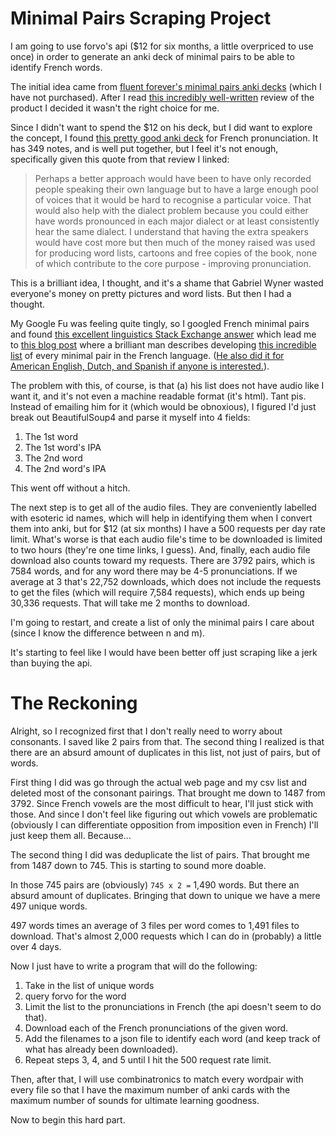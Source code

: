 Minimal Pairs Scraping Project
==============================

I am going to use forvo's api ($12 for six months, a little overpriced to use
once) in order to generate an anki deck of minimal pairs to be able to identify
French words.

The initial idea came from [fluent forever's minimal pairs anki
decks][0] (which I have not purchased). After I read [this incredibly
well-written][1] review of the product I decided it wasn't the right choice for
me.

Since I didn't want to spend the $12 on his deck, but I did want to explore the
concept, I found [this pretty good anki deck][2] for French pronunciation. It
has 349 notes, and is well put together, but I feel it's not enough,
specifically given this quote from that review I linked:

> Perhaps a better approach would have been to have only recorded people
> speaking their own language but to have a large enough pool of voices that it
> would be hard to recognise a particular voice. That would also help with the
> dialect problem because you could either have words pronounced in each major
> dialect or at least consistently hear the same dialect. I understand that
> having the extra speakers would have cost more but then much of the money
> raised was used for producing word lists, cartoons and free copies of the
> book, none of which contribute to the core purpose - improving pronunciation.

This is a brilliant idea, I thought, and it's a shame that Gabriel Wyner wasted
everyone's money on pretty pictures and word lists. But then I had a thought.

My Google Fu was feeling quite tingly, so I googled French minimal pairs and
found [this excellent linguistics Stack Exchange answer][3] which lead me to
[this blog post][4] where a brilliant man describes developing [this incredible
list][5] of every minimal pair in the French language. ([He also did it for
American English, Dutch, and Spanish if anyone is interested.][5]).

The problem with this, of course, is that (a) his list does not have audio like
I want it, and it's not even a machine readable format (it's html). Tant pis.
Instead of emailing him for it (which would be obnoxious), I figured I'd just
break out BeautifulSoup4 and parse it myself into 4 fields: 

1. The 1st word
2. The 1st word's IPA
3. The 2nd word
4. The 2nd word's IPA

This went off without a hitch.

The next step is to get all of the audio files. They are conveniently labelled
with esoteric id names, which will help in identifying them when I convert them
into anki, but for $12 (at six months) I have a 500 requests per day rate limit.
What's worse is that each audio file's time to be downloaded is limited to two
hours (they're one time links, I guess). And, finally, each audio file download
also counts toward my requests. There are 3792 pairs, which is 7584 words, and
for any word there may be 4-5 pronunciations. If we average at 3 that's 22,752
downloads, which does not include the requests to get the files (which will
require 7,584 requests), which ends up being 30,336 requests. That will take me
2 months to download.

I'm going to restart, and create a list of only the minimal pairs I care about
(since I know the difference between n and m).

It's starting to feel like I would have been better off just scraping like a
jerk than buying the api.

The Reckoning
=============

Alright, so I recognized first that I don't really need to worry about
consonants. I saved like 2 pairs from that. The second thing I realized is that
there are an absurd amount of duplicates in this list, not just of pairs, but of
words.

First thing I did was go through the actual web page and my csv list and deleted
most of the consonant pairings. That brought me down to 1487 from 3792. Since
French vowels are the most difficult to hear, I'll just stick with those. And
since I don't feel like figuring out which vowels are problematic (obviously I
can differentiate opposition from imposition even in French) I'll just keep them
all. Because...

The second thing I did was deduplicate the list of pairs. That brought me from
1487 down to 745. This is starting to sound more doable.

In those 745 pairs are (obviously) `745 x 2 =` 1,490 words. But there an absurd
amount of duplicates. Bringing that down to unique we have a mere 497 unique
words.

497 words times an average of 3 files per word comes to 1,491 files to download.
That's almost 2,000 requests which I can do in (probably) a little over 4 days.

Now I just have to write a program that will do the following:

1. Take in the list of unique words
2. query forvo for the word
3. Limit the list to the pronunciations in French (the api doesn't seem to do
   that).
4. Download each of the French pronunciations of the given word.
5. Add the filenames to a json file to identify each word (and keep track of
   what has already been downloaded).
5. Repeat steps 3, 4, and 5 until I hit the 500 request rate limit.

Then, after that, I will use combinatronics to match every wordpair with every
file so that I have the maximum number of anki cards with the maximum number of
sounds for ultimate learning goodness.

Now to begin this hard part.

[0]: https://fluent-forever.com/product/fluent-forever-pronunciation-trainer/
[1]: https://www.reddit.com/r/German/comments/2przo1/a_review_of_fluent_forever_foreign_language/
[2]: https://ankiweb.net/shared/info/932662308
[3]: https://linguistics.stackexchange.com/a/11634
[4]: http://verbally.flimzy.com/list-of-french-minimal-pairs/
[5]: https://minimalpairs.net/en
